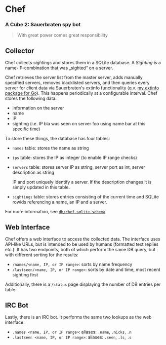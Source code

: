 # Chef

### A Cube 2: Sauerbraten spy bot

> With great power comes great responsibility

## Collector

Chef collects *sightings* and stores them in a SQLite database. A *Sighting* is a name-IP-combination that was „sighted“ on a server.

Chef retrieves the server list from the master server, adds manually specified servers, removes blacklisted servers, and then queries every server for client data via Sauerbraten's extinfo functionality (q.v. [my extinfo package for Go](http://github.com/sauerbraten/extinfo)). This happens periodically at a configurable interval. Chef stores the following data:

- information on the server
- name
- IP
- sighting (i.e. IP bla was seen on server foo using name bar at this specific time)

To store these things, the database has four tables:

- `names` table: stores the name as string
- `ips` table: stores the IP as integer (to enable IP range checks)
- `servers` table: stores server IP as string, server port as int, server description as string

	IP and port uniquely identify a server. If the description changes it is simply updated in this table.

- `sightings` table: stores entries consisting of the current time and SQLite rowids referencing a name, an IP and a server.

For more information, see [`db/chef.sqlite.schema`](https://github.com/sauerbraten/chef/blob/master/db/chef.sqlite.schema).


## Web Interface

Chef offers a web interface to access the collected data. The interface uses API-like URLs, but is intended to be used by humans (formatted text replies etc.). It has two endpoints, both of which perform the same DB query, but with different sorting for the results:

- `/names/<name, IP, or IP range>`: sorts by name frequency
- `/lastseen/<name, IP, or IP range>`: sorts by date and time, most recent sighting first

Additionally, there is a `/status` page displaying the number of DB entries per table.


## IRC Bot

Lastly, there is an IRC bot. It performs the same two lookups as the web interface:

- `.names <name, IP, or IP range>`: aliases: `.name`, `.nicks`, `.n`
- `.lastseen <name, IP, or IP range>`: aliases: `.seen`, `.ls`, `.s`
